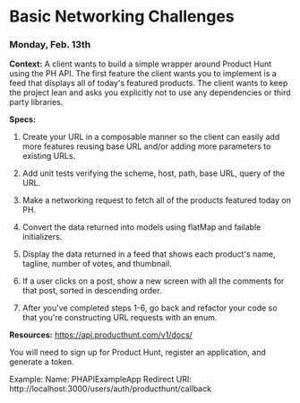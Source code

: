 # Basic Networking Challenges
### Monday, Feb. 13th

**Context:** A client wants to build a simple wrapper around Product Hunt using the PH API. The first feature the client wants you to implement is a feed that displays all of today's featured products. The client wants to keep the project lean and asks you explicitly not to use any dependencies or third party libraries.

**Specs:**

1. Create your URL in a composable manner so the client can easily add more features reusing base URL and/or adding more parameters to existing URLs.

2. Add unit tests verifying the scheme, host, path, base URL, query of the URL.

3. Make a networking request to fetch all of the products featured today on PH.

4. Convert the data returned into models using flatMap and failable initializers.

5. Display the data returned in a feed that shows each product's name, tagline, number of votes, and thumbnail.

6. If a user clicks on a post, show a new screen with all the comments for that post, sorted in descending order.

7. After you've completed steps 1-6, go back and refactor your code so that you're constructing URL requests with an enum.

**Resources:**
https://api.producthunt.com/v1/docs/

You will need to sign up for Product Hunt, register an application, and generate a token.

Example:
Name: PHAPIExampleApp
Redirect URI: http://localhost:3000/users/auth/producthunt/callback
